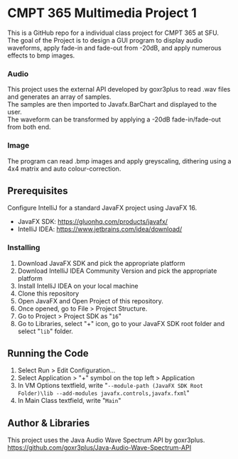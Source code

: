 # CMPT 365 Multimedia Project 1
This is a GitHub repo for a individual class project for CMPT 365 at SFU.
The goal of the Project is to design a GUI program to display audio waveforms, apply fade-in and fade-out from -20dB, and apply numerous effects to bmp images.

### Audio
This project uses the external API developed by goxr3plus to read .wav files and generates an array of samples.\
The samples are then imported to Javafx.BarChart and displayed to the user.\
The waveform can be transformed by applying a -20dB fade-in/fade-out from both end.

### Image
The program can read .bmp images and apply greyscaling, dithering using a 4x4 matrix and auto colour-correction.


## Prerequisites
Configure IntelliJ for a standard JavaFX project using JavaFX 16.

* JavaFX SDK: https://gluonhq.com/products/javafx/
* IntelliJ IDEA: https://www.jetbrains.com/idea/download/

### Installing

1. Download JavaFX SDK and pick the appropriate platform
2. Download IntelliJ IDEA Community Version and pick the appropriate platform
3. Install IntelliJ IDEA on your local machine
4. Clone this repository
5. Open JavaFX and Open Project of this repository.
6. Once opened, go to File > Project Structure.
7. Go to Project > Project SDK as "`16`"
8. Go to Libraries, select "+" icon, go to your JavaFX SDK root folder and select "`lib`" folder.

## Running the Code

1. Select Run > Edit Configuration...
2. Select Application > "+" symbol on the top left > Application
3. In VM Options textfield, write "`--module-path (JavaFX SDK Root Folder)\lib --add-modules javafx.controls,javafx.fxml`"
4. In Main Class textfield, write "`Main`"

## Author & Libraries

This project uses the Java Audio Wave Spectrum API by goxr3plus.\
https://github.com/goxr3plus/Java-Audio-Wave-Spectrum-API

